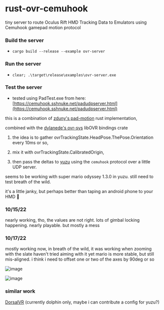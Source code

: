# rust-ovr-cemuhook
tiny server to route Oculus Rift HMD Tracking Data to Emulators using Cemuhook gamepad motion protocol

### Build the server

- `cargo build --release --example ovr-server`

### Run the server

- `clear; .\target\release\examples\ovr-server.exe`

### Test the server

- tested using PadTest.exe from here: [https://cemuhook.sshnuke.net/padudpserver.html](https://cemuhook.sshnuke.net/padudpserver.html)

this is a combination of [zduny's pad-motion](https://github.com/zduny/pad_motion/) rust implementation, 

combined with the [dylanede's ovr-sys](https://github.com/dylanede/ovr-sys) libOVR bindings crate

1. the idea is to gather ovrTrackingState.HeadPose.ThePose.Orientation every 10ms or so,

2. mix it with ovrTrackingState.CalibratedOrigin, 

3. then pass the deltas to [yuzu](https://github.com/yuzu-emu/yuzu) using the `cemuhook` protocol over a little UDP server. 

seems to be working with super mario odyssey 1.3.0 in yuzu. still need to test breath of the wild.

it's a little janky, but perhaps better than taping an android phone to your HMD :shrug:

### 10/15/22
nearly working, tho, the values are not right. lots of gimbal locking happening. nearly playable. but mostly a mess
### 10/17/22
mostly working now, in breath of the wild, it was working when zooming with the slate
haven't tried aiming with it yet
mario is more stable, but still mis-aligned. i think i need to offset one or two of the axes by 90deg or so

![image](https://user-images.githubusercontent.com/1683122/195977309-719c7902-a4fd-41d3-9f5b-25dbbb8bc77e.png)

![image](https://user-images.githubusercontent.com/1683122/195977320-03bff96a-7705-46b5-9a3d-f5a1b1e1ab1e.png)

### similar work
[DorsalVR](https://github.com/MichaelJW/DorsalVR) (currently dolphin only, maybe i can contribute a config for yuzu?)
